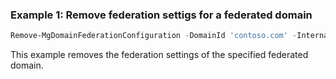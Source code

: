 ### Example 1: Remove federation settigs for a federated domain

```powershell
Remove-MgDomainFederationConfiguration -DomainId 'contoso.com' -InternalDomainFederationId '2a8ce608-bb34-473f-9e0f-f373ee4cbc5a'
```

This example removes the federation settings of the specified federated domain.
